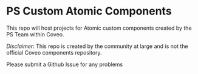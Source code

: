 # PS Custom Atomic Components

This repo will host projects for Atomic custom components created by the PS Team within Coveo. 

*Disclaimer*: This repo is created by the community at large and is not the official Coveo components repository. 

Please submit a Github Issue for any problems